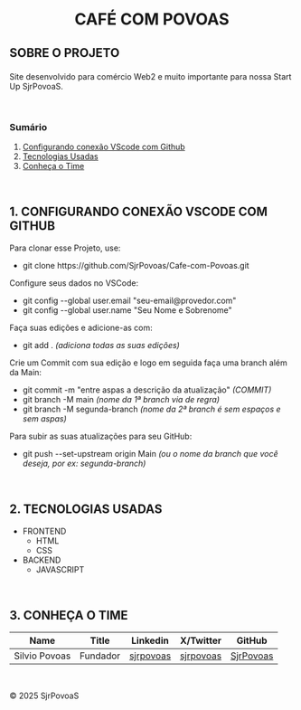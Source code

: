 # <p align="center">CAFÉ COM POVOAS</p>
## <p id="#sobre">SOBRE O PROJETO</p>
 Site desenvolvido para comércio Web2 e muito importante para nossa Start Up SjrPovoaS.</p>

</br>

 ### Sumário

1. [Configurando conexão VScode com Github](https://github.com/SjrPovoas/Cafe-com-Povoas/#1-configurando-conexao-vscode-com-github)
2. [Tecnologias Usadas](https://github.com/SjrPovoas/Cafe-com-Povoas/#2-tecnologias-usadas)
3. [Conheça o Time](#3-conheca-o-time)

</br>
 
 ## 1. CONFIGURANDO CONEXÃO VSCODE COM GITHUB

<p>Para clonar esse Projeto, use:</p>
<ul>
  <li>git clone https://github.com/SjrPovoas/Cafe-com-Povoas.git</li>
</ul>

<p>Configure seus dados no VSCode:</p>
<ul>
  <li>git config --global user.email "seu-email@provedor.com"</li>
  <li>git config --global user.name "Seu Nome e Sobrenome"</li>
</ul>

<p>Faça suas edições e adicione-as com:</p>
<ul>
  <li>git add . <i>(adiciona todas as suas edições)</i></li>
</ul>

<p>Crie um Commit com sua edição e logo em seguida faça uma branch além da Main:</p>
<ul>
  <li>git commit -m "entre aspas a descrição da atualização" <i>(COMMIT)</i></li>
  <li>git branch -M main <i>(nome da 1ª branch via de regra)</i></li>
  <li>git branch -M segunda-branch <i>(nome da 2ª branch é sem espaços e sem aspas)</i></li>
</ul>
<p>Para subir as suas atualizações para seu GitHub:</p>
<ul>
  <li>git push --set-upstream origin Main <i>(ou o nome da branch que você deseja, por ex: segunda-branch)</i></li>
</ul>

</br>

## 2. TECNOLOGIAS USADAS

- FRONTEND
  - HTML
  - CSS
- BACKEND
  - JAVASCRIPT

</br>

## 3. CONHEÇA O TIME

|Name   | Title | Linkedin | X/Twitter | GitHub |     
|-------|-----------|----------|-----------|--------|
| Silvio Povoas | Fundador | [sjrpovoas](https://www.linkedin.com/in/sjrpovoas/) | [sjrpovoas](x.com/sjrpovoas) | [SjrPovoas](https://github.com/SjrPovoas) |

</br>

&COPY; 2025 SjrPovoaS
